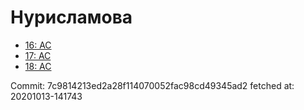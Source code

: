# Нурисламова
- [16: AC](16.md)
- [17: AC](17.md)
- [18: AC](18.md)

Commit: 7c9814213ed2a28f114070052fac98cd49345ad2
 fetched at: 20201013-141743
